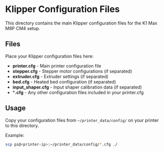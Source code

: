 # Klipper Configuration Files

This directory contains the main Klipper configuration files for the K1 Max M8P CM4 setup.

## Files

Place your Klipper configuration files here:

- **printer.cfg** - Main printer configuration file
- **stepper.cfg** - Stepper motor configurations (if separated)
- **extruder.cfg** - Extruder settings (if separated)
- **bed.cfg** - Heated bed configuration (if separated)
- **input_shaper.cfg** - Input shaper calibration data (if separated)
- ***.cfg** - Any other configuration files included in your printer.cfg

## Usage

Copy your configuration files from `~/printer_data/config/` on your printer to this directory.

Example:
```bash
scp pi@<printer-ip>:~/printer_data/config/*.cfg ./
```
